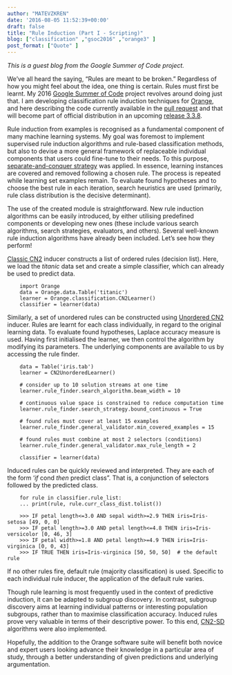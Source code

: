 ```yaml
---
author: "MATEVZKREN"
date: '2016-08-05 11:52:39+00:00'
draft: false
title: "Rule Induction (Part I - Scripting)"
blog: ["classification" ,"gsoc2016" ,"orange3" ]
post_format: ["Quote" ]
---
```


_This is a guest blog from the Google Summer of Code project._



We’ve all heard the saying, “Rules are meant to be broken.” Regardless of how you might feel about the idea, one thing is certain. Rules must first be learnt. My 2016 [Google Summer of Code](https://summerofcode.withgoogle.com) project revolves around doing just that. I am developing classification rule induction techniques for [Orange](http://orange.biolab.si), and here describing the code currently available in the [pull request](https://github.com/biolab/orange3/pull/1397) and that will become part of official distribution in an upcoming [release 3.3.8](https://github.com/biolab/orange3/blob/master/CHANGELOG.md).

Rule induction from examples is recognised as a fundamental component of many machine learning systems. My goal was foremost to implement supervised rule induction algorithms and rule-based classification methods, but also to devise a more general framework of replaceable individual components that users could fine-tune to their needs. To this purpose, [separate-and-conquer strategy](http://dx.doi.org/10.1023/A:1006524209794) was applied. In essence, learning instances are covered and removed following a chosen rule. The process is repeated while learning set examples remain. To evaluate found hypotheses and to choose the best rule in each iteration, search heuristics are used (primarily, rule class distribution is the decisive determinant).

The use of the created module is straightforward. New rule induction algorithms can be easily introduced, by either utilising predefined components or developing new ones (these include various search algorithms, search strategies, evaluators, and others). Several well-known rule induction algorithms have already been included. Let’s see how they perform!

[Classic CN2](http://dx.doi.org/10.1023/A:1022641700528) inducer constructs a list of ordered rules (decision list). Here, we load the _titanic_ data set and create a simple classifier, which can already be used to predict data.

```
    import Orange
    data = Orange.data.Table('titanic')
    learner = Orange.classification.CN2Learner()
    classifier = learner(data)
```

Similarly, a set of unordered rules can be constructed using [Unordered CN2](http://dx.doi.org/10.1007/BFb0017011) inducer. Rules are learnt for each class individually, in regard to the original learning data. To evaluate found hypotheses, Laplace accuracy measure is used. Having first initialised the learner, we then control the algorithm by modifying its parameters. The underlying components are available to us by accessing the rule finder.

```
    data = Table('iris.tab')
    learner = CN2UnorderedLearner()
    
    # consider up to 10 solution streams at one time
    learner.rule_finder.search_algorithm.beam_width = 10
    
    # continuous value space is constrained to reduce computation time
    learner.rule_finder.search_strategy.bound_continuous = True
    
    # found rules must cover at least 15 examples
    learner.rule_finder.general_validator.min_covered_examples = 15
    
    # found rules must combine at most 2 selectors (conditions)
    learner.rule_finder.general_validator.max_rule_length = 2
    
    classifier = learner(data)
```


Induced rules can be quickly reviewed and interpreted. They are each of the form ‘_if_ cond _then_ predict class”. That is, a conjunction of selectors followed by the predicted class.

```
    for rule in classifier.rule_list:
    ... print(rule, rule.curr_class_dist.tolist())
    
    >>> IF petal length<=3.0 AND sepal width>=2.9 THEN iris=Iris-setosa [49, 0, 0]
    >>> IF petal length>=3.0 AND petal length<=4.8 THEN iris=Iris-versicolor [0, 46, 3]
    >>> IF petal width>=1.8 AND petal length>=4.9 THEN iris=Iris-virginica [0, 0, 43]
    >>> IF TRUE THEN iris=Iris-virginica [50, 50, 50]  # the default rule
```


If no other rules fire, default rule (majority classification) is used. Specific to each individual rule inducer, the application of the default rule varies.

Though rule learning is most frequently used in the context of predictive induction, it can be adapted to subgroup discovery. In contrast, subgroup discovery aims at learning individual patterns or interesting population subgroups, rather than to maximise classification accuracy. Induced rules prove very valuable in terms of their descriptive power. To this end, [CN2-SD](http://www.jmlr.org/papers/volume5/lavrac04a/lavrac04a.pdf) algorithms were also implemented.

Hopefully, the addition to the Orange software suite will benefit both novice and expert users looking advance their knowledge in a particular area of study, through a better understanding of given predictions and underlying argumentation.
